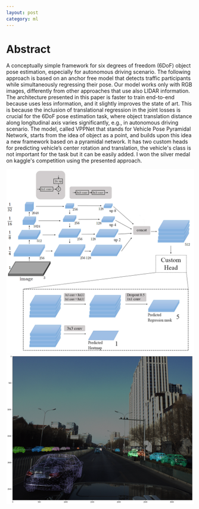 ```yaml
---
layout: post
category: ml
---
```


# Abstract

A conceptually simple framework for six degrees of freedom (6DoF)
object pose estimation, especially for autonomous driving
scenario. The following approach is based on an anchor free model that detects traffic participants while simultaneously regressing their pose. Our model works only with RGB images, differently from other approaches that use also LIDAR information. The architecture presented in this paper is faster to train end-to-end because uses less information, and it slightly improves the state of art.
This is because the inclusion of translational regression in the joint losses is crucial for the 6DoF pose estimation task, where object translation distance along longitudinal axis varies significantly, e.g., in autonomous driving scenario.
The model, called VPPNet that stands for Vehicle Pose Pyramidal Network, starts from the idea of object as a point, and builds upon this idea a new framework based on a pyramidal network. It has two custom heads for predicting vehicle’s center rotation and translation, the vehicle's class is not important for the task but it can be easily added. 
I won the silver medal on kaggle's competition using the presented approach. 

![Alt text](TesiNet.jpg?raw=true "Net overview")
![Alt text](PREDICTIONS_EX.png?raw=true "Predictions example")
